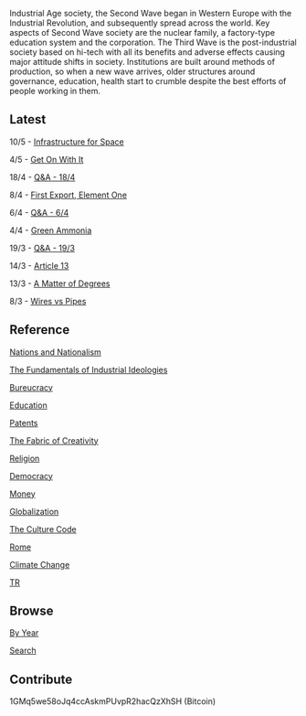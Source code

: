 
Industrial Age society, the Second Wave began in Western Europe with
the Industrial Revolution, and subsequently spread across the
world. Key aspects of Second Wave society are the nuclear family, a
factory-type education system and the corporation. The Third Wave is
the post-industrial society based on hi-tech with all its benefits and
adverse effects causing major attitude shifts in society. Institutions
are built around methods of production, so when a new wave arrives,
older structures around governance, education, health start to crumble
despite the best efforts of people working in them.

## Latest

10/5 - [Infrastructure for Space](/2019/05/oneill.md)

4/5 - [Get On With It](/2019/05/geton.md)

18/4 - [Q&A - 18/4](/2019/04/qa-1804.md)

8/4 - [First Export, Element One](/2019/04/h2x.md)

6/4 - [Q&A - 6/4](/2019/04/qa-0604.md)

4/4 - [Green Ammonia](/2019/04/greenammonia.md)

19/3 - [Q&A - 19/3](/2019/03/qa-0193.md)

14/3 - [Article 13](/2019/03/article13.md)

13/3 - [A Matter of Degrees](/2019/03/degrees.md)

8/3 - [Wires vs Pipes](/2019/03/wirespipes.md)

## Reference

[Nations and Nationalism](/2013/02/allegiance-of-peon.md)

[The Fundamentals of Industrial Ideologies](/2011/04/fundamentals-of-industrial-ideologies.md)

[Bureucracy](/2011/02/bureucracy.md)

[Education](2017/09/education.md)

[Patents](/2018/09/patents.md)

[The Fabric of Creativity](/2012/05/fabric-of-creativity.md)

[Religion](/2015/04/q-274.md)

[Democracy](/2016/11/democracy.md)

[Money](/2018/05/quantity-theory-of-money.md)

[Globalization](/2018/09/the-myth-of-liberal-international-order.md)

[The Culture Code](/2014/06/the-culture-code.md)

[Rome](/2017/12/rome.md)

[Climate Change](/2018/12/climate.md)

[TR](../tr)

## Browse

[By Year](years.md)

[Search](search.html)

## Contribute

1GMq5we58oJq4ccAskmPUvpR2hacQzXhSH (Bitcoin)









